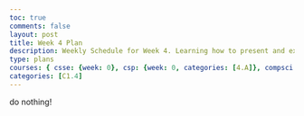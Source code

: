 ```yaml
---
toc: true
comments: false
layout: post
title: Week 4 Plan
description: Weekly Schedule for Week 4. Learning how to present and expectations.
type: plans
courses: { csse: {week: 0}, csp: {week: 0, categories: [4.A]}, compsci: {week: 4} }
categories: [C1.4]
---
```

do nothing!

